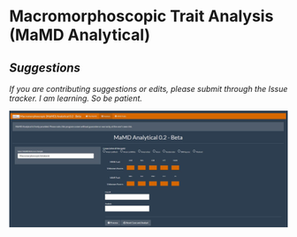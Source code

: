 # Macromorphoscopic Trait Analysis (MaMD Analytical)

## _Suggestions_
_If you are contributing suggestions or edits, please submit through the Issue tracker. I am learning. So be patient._

![Image of mamd](https://github.com/hefnerj1/macromorphoscopic/blob/master/MaMD.JPG)
